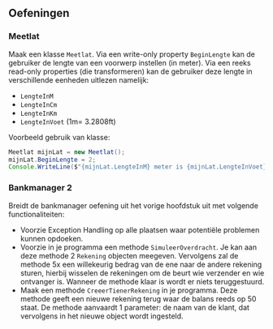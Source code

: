 ## Oefeningen

### Meetlat

Maak een klasse ``Meetlat``. Via een write-only property ``BeginLengte`` kan de gebruiker de lengte van een voorwerp instellen (in meter). Via een reeks read-only properties (die transformeren) kan de gebruiker deze lengte in verschillende eenheden uitlezen namelijk:

* ``LengteInM``
* ``LengteInCm``
* ``LengteInKm``
* ``LengteInVoet`` (1m= 3.2808ft)

Voorbeeld gebruik van klasse:

```java
Meetlat mijnLat = new Meetlat();
mijnLat.BeginLengte = 2;
Console.WriteLine($"{mijnLat.LengteInM} meter is {mijnLat.LengteInVoet} voet.");
```

### Bankmanager 2

Breidt de bankmanager oefening uit het vorige hoofdstuk uit met volgende functionaliteiten:
* Voorzie Exception Handling op alle plaatsen waar potentiële problemen kunnen opdoeken.
* Voorzie in je programma een methode ``SimuleerOverdracht``. Je kan aan deze methode 2 ``Rekening`` objecten meegeven. Vervolgens zal de methode 5x een willekeurig bedrag van de ene naar de andere rekening sturen, hierbij wisselen de rekeningen om de beurt wie verzender en wie ontvanger is. Wanneer de methode klaar is wordt er niets teruggestuurd.
* Maak een methode ``CreeerTienerRekening`` in je programma. Deze methode geeft een nieuwe rekening terug waar de balans reeds op 50 staat. De methode aanvaardt 1 parameter: de naam van de klant, dat vervolgens in het nieuwe object wordt ingesteld. 
